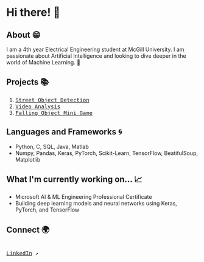 # Hi there! 👋

## About 😁
I am a 4th year Electrical Engineering student at McGill University. I am passionate about Artificial Intelligence and looking to dive deeper in the world of Machine Learning. 🚀

## Projects 📚
1. [<kbd>Street Object Detection</kbd>](https://github.com/redabaki/Object-Detection)
2. [<kbd>Video Analysis</kbd>](https://github.com/redabaki/Video-Analysis)
3. [<kbd>Falling Object Mini Game</kbd>](https://github.com/redabaki/Falling-Object)

## Languages and Frameworks 🌀
- Python, C, SQL, Java, Matlab
- Numpy, Pandas, Keras, PyTorch, Scikit-Learn, TensorFlow, BeatifulSoup, Matplotlib

## What I'm currently working on... 📈
- Microsoft AI & ML Engineering Professional Certificate
- Building deep learning models and neural networks using Keras, PyTorch, and TensorFlow

## Connect 🌍
<kbd> <br> [LinkedIn](https://www.linkedin.com/in/reda-abdel-baki-a450ab218/) ↗️ <br> </kbd>

<!--
**redabaki/redabaki** is a ✨ _special_ ✨ repository because its `README.md` (this file) appears on your GitHub profile.

Here are some ideas to get you started:

- 🔭 I’m currently working on ...
- 🌱 I’m currently learning ...
- 👯 I’m looking to collaborate on ...
- 🤔 I’m looking for help with ...
- 💬 Ask me about ...
- 📫 How to reach me: ...
- 😄 Pronouns: ...
- ⚡ Fun fact: ...
-->
